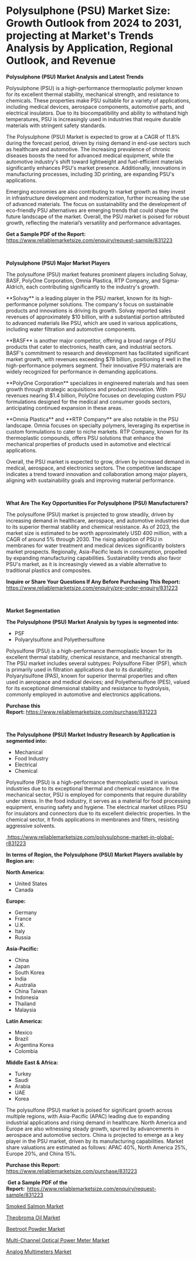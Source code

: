 <p><h1>Polysulphone (PSU) Market Size: Growth Outlook from 2024 to 2031, projecting at Market's Trends Analysis by Application, Regional Outlook, and Revenue</h1></p><p><strong>Polysulphone (PSU) Market Analysis and Latest Trends</strong></p>
<p><p>Polysulphone (PSU) is a high-performance thermoplastic polymer known for its excellent thermal stability, mechanical strength, and resistance to chemicals. These properties make PSU suitable for a variety of applications, including medical devices, aerospace components, automotive parts, and electrical insulators. Due to its biocompatibility and ability to withstand high temperatures, PSU is increasingly used in industries that require durable materials with stringent safety standards.</p><p>The Polysulphone (PSU) Market is expected to grow at a CAGR of 11.8% during the forecast period, driven by rising demand in end-use sectors such as healthcare and automotive. The increasing prevalence of chronic diseases boosts the need for advanced medical equipment, while the automotive industry's shift toward lightweight and fuel-efficient materials significantly enhances PSU's market presence. Additionally, innovations in manufacturing processes, including 3D printing, are expanding PSU's applications. </p><p>Emerging economies are also contributing to market growth as they invest in infrastructure development and modernization, further increasing the use of advanced materials. The focus on sustainability and the development of eco-friendly PSU alternatives are emerging trends that could shape the future landscape of the market. Overall, the PSU market is poised for robust growth, reflecting the material’s versatility and performance advantages.</p></p>
<p><strong>Get a Sample PDF of the Report:&nbsp;</strong> <a href="https://www.reliablemarketsize.com/enquiry/request-sample/831223?utm_campaign=1413&utm_medium=2&utm_source=Github&utm_content=ia&utm_term=08102024&utm_id=polysulphone-psu">https://www.reliablemarketsize.com/enquiry/request-sample/831223</a></p>
<p>&nbsp;</p>
<p><strong>Polysulphone (PSU) Major Market Players</strong></p>
<p><p>The polysulfone (PSU) market features prominent players including Solvay, BASF, PolyOne Corporation, Omnia Plastica, RTP Company, and Sigma-Aldrich, each contributing significantly to the industry's growth.</p><p>**Solvay** is a leading player in the PSU market, known for its high-performance polymer solutions. The company's focus on sustainable products and innovations is driving its growth. Solvay reported sales revenues of approximately $10 billion, with a substantial portion attributed to advanced materials like PSU, which are used in various applications, including water filtration and automotive components.</p><p>**BASF** is another major competitor, offering a broad range of PSU products that cater to electronics, health care, and industrial sectors. BASF's commitment to research and development has facilitated significant market growth, with revenues exceeding $78 billion, positioning it well in the high-performance polymers segment. Their innovative PSU materials are widely recognized for performance in demanding applications.</p><p>**PolyOne Corporation** specializes in engineered materials and has seen growth through strategic acquisitions and product innovation. With revenues nearing $1.4 billion, PolyOne focuses on developing custom PSU formulations designed for the medical and consumer goods sectors, anticipating continued expansion in these areas.</p><p>**Omnia Plastica** and **RTP Company** are also notable in the PSU landscape. Omnia focuses on specialty polymers, leveraging its expertise in custom formulations to cater to niche markets. RTP Company, known for its thermoplastic compounds, offers PSU solutions that enhance the mechanical properties of products used in automotive and electrical applications.</p><p>Overall, the PSU market is expected to grow, driven by increased demand in medical, aerospace, and electronics sectors. The competitive landscape indicates a trend toward innovation and collaboration among major players, aligning with sustainability goals and improving material performance.</p></p>
<p>&nbsp;</p>
<p><strong>What Are The Key Opportunities For Polysulphone (PSU) Manufacturers?</strong></p>
<p><p>The polysulfone (PSU) market is projected to grow steadily, driven by increasing demand in healthcare, aerospace, and automotive industries due to its superior thermal stability and chemical resistance. As of 2023, the market size is estimated to be worth approximately USD 400 million, with a CAGR of around 5% through 2030. The rising adoption of PSU in membranes for water treatment and medical devices significantly bolsters market prospects. Regionally, Asia-Pacific leads in consumption, propelled by expanding manufacturing capabilities. Sustainability trends also favor PSU's market, as it is increasingly viewed as a viable alternative to traditional plastics and composites.</p></p>
<p><strong>Inquire or Share Your Questions If Any Before Purchasing This Report:</strong> <a href="https://www.reliablemarketsize.com/enquiry/pre-order-enquiry/831223?utm_campaign=1413&utm_medium=2&utm_source=Github&utm_content=ia&utm_term=08102024&utm_id=polysulphone-psu">https://www.reliablemarketsize.com/enquiry/pre-order-enquiry/831223</a></p>
<p>&nbsp;</p>
<p><strong>Market Segmentation</strong></p>
<p><strong>The Polysulphone (PSU) Market Analysis by types is segmented into:</strong></p>
<p><ul><li>PSF</li><li>Polyarylsulfone and Polyethersulfone</li></ul></p>
<p><p>Polysulfone (PSU) is a high-performance thermoplastic known for its excellent thermal stability, chemical resistance, and mechanical strength. The PSU market includes several subtypes: Polysulfone Fiber (PSF), which is primarily used in filtration applications due to its durability; Polyarylsulfone (PAS), known for superior thermal properties and often used in aerospace and medical devices; and Polyethersulfone (PES), valued for its exceptional dimensional stability and resistance to hydrolysis, commonly employed in automotive and electronics applications.</p></p>
<p><strong>Purchase this Report:&nbsp;</strong><a href="https://www.reliablemarketsize.com/purchase/831223?utm_campaign=1413&utm_medium=2&utm_source=Github&utm_content=ia&utm_term=08102024&utm_id=polysulphone-psu">https://www.reliablemarketsize.com/purchase/831223</a></p>
<p>&nbsp;</p>
<p><strong>The Polysulphone (PSU) Market Industry Research by Application is segmented into:</strong></p>
<p><ul><li>Mechanical</li><li>Food Industry</li><li>Electrical</li><li>Chemical</li></ul></p>
<p><p>Polysulfone (PSU) is a high-performance thermoplastic used in various industries due to its exceptional thermal and chemical resistance. In the mechanical sector, PSU is employed for components that require durability under stress. In the food industry, it serves as a material for food processing equipment, ensuring safety and hygiene. The electrical market utilizes PSU for insulators and connectors due to its excellent dielectric properties. In the chemical sector, it finds applications in membranes and filters, resisting aggressive solvents.</p></p>
<p><a href="https://www.reliablemarketsize.com/polysulphone-market-in-global-r831223?utm_campaign=1413&utm_medium=2&utm_source=Github&utm_content=ia&utm_term=08102024&utm_id=polysulphone-psu">&nbsp;https://www.reliablemarketsize.com/polysulphone-market-in-global-r831223</a></p>
<p><strong>In terms of Region, the Polysulphone (PSU) Market Players available by Region are:</strong></p>
<p>
    <p> <strong> North America: </strong>
        <ul>
            <li>United States</li>
            <li>Canada</li>
        </ul>
        </p> 
    <p> <strong> Europe: </strong>
        <ul>
            <li>Germany</li>
            <li>France</li>
            <li>U.K.</li>
            <li>Italy</li>
            <li>Russia</li>
        </ul>
        </p> 
    <p> <strong> Asia-Pacific: </strong>
        <ul>
            <li>China</li>
            <li>Japan</li>
            <li>South Korea</li>
            <li>India</li>
            <li>Australia</li>
            <li>China Taiwan</li>
            <li>Indonesia</li>
            <li>Thailand</li>
            <li>Malaysia</li>
        </ul>
        </p> 
    <p> <strong> Latin America: </strong>
        <ul>
            <li>Mexico</li>
            <li>Brazil</li>
            <li>Argentina Korea</li>
            <li>Colombia</li>
        </ul>
        </p> 
    <p> <strong> Middle East & Africa: </strong>
        <ul>
            <li>Turkey</li>
            <li>Saudi</li>
            <li>Arabia</li>
            <li>UAE</li>
            <li>Korea</li>
        </ul>
    </p>
    </p>
<p><p>The polysulfone (PSU) market is poised for significant growth across multiple regions, with Asia-Pacific (APAC) leading due to expanding industrial applications and rising demand in healthcare. North America and Europe are also witnessing steady growth, spurred by advancements in aerospace and automotive sectors. China is projected to emerge as a key player in the PSU market, driven by its manufacturing capabilities. Market share valuations are estimated as follows: APAC 40%, North America 25%, Europe 20%, and China 15%.</p></p>
<p><strong>Purchase this Report: </strong><a href="https://www.reliablemarketsize.com/purchase/831223?utm_campaign=1413&utm_medium=2&utm_source=Github&utm_content=ia&utm_term=08102024&utm_id=polysulphone-psu">https://www.reliablemarketsize.com/purchase/831223</a></p>
<p>&nbsp;<strong>Get a Sample PDF of the Report:&nbsp;&nbsp;</strong><a href="https://www.reliablemarketsize.com/enquiry/request-sample/831223?utm_campaign=1413&utm_medium=2&utm_source=Github&utm_content=ia&utm_term=08102024&utm_id=polysulphone-psu">https://www.reliablemarketsize.com/enquiry/request-sample/831223</a></p>
<p><strong></strong></p>
<p><p><a href="https://issuu.com/reportprime-2/docs/smoked-salmon-market-size-2030.pptx_ebf2bdeb5a68d3?utm_campaign=1413&utm_medium=2&utm_source=Github&utm_content=ia&utm_term=08102024&utm_id=polysulphone-psu">Smoked Salmon Market</a></p><p><a href="https://issuu.com/reportprime-2/docs/theobroma-oil-market-size-2030.pptx_a030a7610b4ead?utm_campaign=1413&utm_medium=2&utm_source=Github&utm_content=ia&utm_term=08102024&utm_id=polysulphone-psu">Theobroma Oil Market</a></p><p><a href="https://www.linkedin.com/pulse/beetroot-powder-market-outlook-current-assessment-future-projections-igsue?utm_campaign=1413&utm_medium=2&utm_source=Github&utm_content=ia&utm_term=08102024&utm_id=polysulphone-psu">Beetroot Powder Market</a></p><p><a href="https://github.com/ChiragRP21/Market-Research-Report-List-6/blob/main/multi-channel-optical-power-meter-market.md?utm_campaign=1413&utm_medium=2&utm_source=Github&utm_content=ia&utm_term=08102024&utm_id=polysulphone-psu">Multi-Channel Optical Power Meter Market</a></p><p><a href="https://www.linkedin.com/pulse/future-innovation-global-analog-multimeters-market-growth-8hrze?utm_campaign=1413&utm_medium=2&utm_source=Github&utm_content=ia&utm_term=08102024&utm_id=polysulphone-psu">Analog Multimeters Market</a></p></p>
